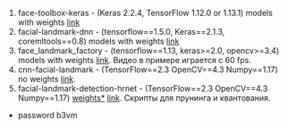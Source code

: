 1. face-toolbox-keras - (Keras 2.2.4, TensorFlow 1.12.0 or 1.13.1) models with weights [link](https://github.com/shaoanlu/face_toolbox_keras)    
2. facial-landmark-dnn - (tensorflow==1.5.0, Keras==2.1.3, coremltools==0.8) models with weights [link](https://github.com/junhwanjang/face_landmark_dnn#facial-landmark-dnn)    
3. face_landmark_factory - (tensorflow==1.13, keras>=2.0, opencv>=3.4) models with weights [link](https://github.com/songhengyang/face_landmark_factory#5). Видео в примере играется с 60 fps.    
4. cnn-facial-landmark - (TensorFlow==2.3 OpenCV==4.3 Numpy==1.17) no weights [link](https://github.com/yinguobing/cnn-facial-landmark).
5. facial-landmark-detection-hrnet - (TensorFlow==2.3 OpenCV==4.3 Numpy==1.17) [weights*](https://pan.baidu.com/s/1XDp6hDx_aXYTV5_OF1cc6g) [link](https://github.com/yinguobing/facial-landmark-detection-hrnet). Скрипты для прунинга и квантования.        

* password b3vm
